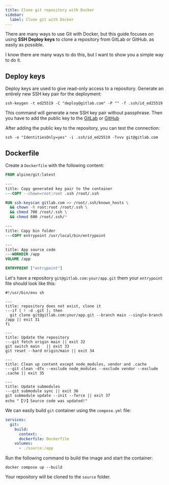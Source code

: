 ```yaml
---
title: Clone git repository with Docker
sidebar:
  label: Clone git with Docker
---
```

There are many ways to use Git with Docker, but this guide focuses
on using **SSH Deploy keys** to clone a repository from GitLab or GitHub.
as easily as possible.

I know there are many ways to do this, but I want to
show you a simple way to do it.

## Deploy keys

Deploy keys are used to give read-only access to a repository.
Generate an entirely new SSH key pair for the deployment:

```shell
ssh-keygen -t ed25519 -C "deploy@gitlab.com" -P "" -f .ssh/id_ed25519
```

This command will generate a new SSH key pair without passphrase.
Then you have to add the public key to the [GitLab](https://docs.gitlab.com/ee/user/project/deploy_keys/) 
or [GitHub](https://docs.github.com/en/authentication/connecting-to-github-with-ssh/managing-deploy-keys)

After adding the public key to the repository, you can test the connection:

```shell
ssh -o "IdentitiesOnly=yes" -i .ssh/id_ed25519 -Tvvv git@gitlab.com
```

## Dockerfile

Create a `Dockerfile` with the following content:

```dockerfile
FROM alpine/git:latest

---
title: Copy generated key pair to the container
---COPY --chown=root:root .ssh /root/.ssh

RUN ssh-keyscan gitlab.com >> /root/.ssh/known_hosts \
  && chown -R root:root /root/.ssh \
  && chmod 700 /root/.ssh \
  && chmod 600 /root/.ssh/*

---
title: Copy bin folder
---COPY entrypoint /usr/local/bin/entrypoint

---
title: App source code
---WORKDIR /app
VOLUME /app

ENTRYPOINT ["entrypoint"]
```

Let's have a repository `git@gitlab.com:your/app.git` them your `entrypoint` file should look like this:

```shell
#!/usr/bin/env sh

---
title: repository does not exist, clone it
---if [ ! -d .git ]; then
  git clone git@gitlab.com:your/app.git --branch main --single-branch /app || exit 31
fi

---
title: Update the repository
---git fetch origin main || exit 32
git switch main   || exit 33
git reset --hard origin/main || exit 34

---
title: Clean up content except node_modules, vendor and .cache
---git clean -dfx --exclude node_modules --exclude vendor --exclude .cache || exit 35

---
title: Update submodules
---git submodule sync || exit 36
git submodule update --init --force || exit 37
echo "【ツ】Source code was updated!"
```

We can easily build `git` container using the `compose.yml` file:

```yaml
services:
  git:
    build:
      context: .
      dockerfile: Dockerfile
    volumes:
      - ./source:/app
```

Run the following command to build the image and start the container:

```shell
docker compose up --build
```

Your repository will be cloned to the `source` folder.
